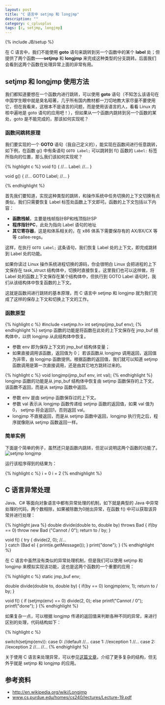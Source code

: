 ```yaml
---
layout: post
title: "C 语言中 setjmp 和 longjmp"
description: ""
category: c_cplusplus 
tags: [c, setjmp, longjmp]
--- 
```

{% include JB/setup %}


在 C 语言中，我们不能使用 **goto** 语句来跳转到另一个函数中的某个 **label** 处；但提供了两个函数——**setjmp** 和 **longjmp** 来完成这种类型的分支跳转。后面我们会看到这两个函数在处理异常上面的非常有用。

## setjmp 和 longjmp 使用方法
我们都知道要想在一个函数内进行跳转，可以使用 **goto** 语句（不知怎么该语句在中国学生眼中就是臭名昭著，几乎所有国内教材都一刀切地教大家尽量不要使用它，但在我看来，这根本不是语言的问题，而是使用该语言的人，看看 Linux 内核中遍地是 goto 语句的应用吧！），但如果从一个函数内跳转到另一个函数的某处，goto 是不能完成的，那该如何实现呢？

### 函数间跳转原理
我们要实现的一个 **GOTO** 语句（我自己定义的），能实现在函数间进行任意跳转，如下例，在函数 g() 中有条语句 `GOTO Label;` 可以跳转到 f() 函数的 `Label:` 标签所指向的位置，那么我们该如何实现呢？

{% highlight c %}
void f()
{
	//...
	Label:
	//...
}

void g()
{
	//...
	GOTO Label;
	//...
}

{% endhighlight %}

首先我们要知道，实现这种类型的跳转，和操作系统中任务切换的上下文切换有点类似，我们只需要恢复 Label 标签处函数上下文即可。函数的上下文包括以下内容：

* **函数栈帧**，主要是栈帧指针BP和栈顶指针SP
* **程序指针PC**，此处为指向 Label 语句的地址
* **其它寄存器**，这是和体系相关的，在 x86 体系下需要保存有的 AX/BX/CX 等等 callee-regs。

这样，在执行 `GOTO Label;` 这条语句，我们恢复 Label 处的上下文，即完成跳转到 Label 处的功能。

如果你读过 Linux 操作系统进程切换的源码，你会很明白 Linux 会把进程的上下文保存在 task_struct 结构体中，切换时直接恢复。这里我们也可以这样做，将 Label 处的函数上下文保存在某个结构体中，但执行到 GOTO Label 语句时，我们从该结构体中恢复函数的上下文。

这就是函数间进行跳转的基本原理，而 C 语言中 setjmp 和 longjmp 就为我们完成了这样的保存上下文和切换上下文的工作。

### 函数原型

{% highlight c %}
#include <setjmp.h>
int setjmp(jmp_buf env);
{% endhighlight %}
setjmp 函数的功能是将函数在此处的上下文保存在 jmp_buf 结构体中，以供 longjmp 从此结构体中恢复。

* 参数 env 即为保存上下文的 jmp_buf 结构体变量；
* 如果直接调用该函数，返回值为 0； 若该函数从 longjmp 调用返回，返回值为非零，由 longjmp 函数提供。根据函数的返回值，我们就可以知道 setjmp 函数调用是第一次直接调用，还是由其它地方跳转过来的。

{% highlight c %}
void longjmp(jmp_buf env, int val);
{% endhighlight %}
longjmp 函数的功能是从 jmp_buf 结构体中恢复由 setjmp 函数保存的上下文，该函数不返回，而是从 setjmp 函数中返回。

* 参数 env 是由 setjmp 函数保存过的上下文。
* 参数 val 表示从 longjmp 函数传递给 setjmp 函数的返回值，如果 val 值为0， setjmp 将会返回1，否则返回 val。
* longjmp 不直接返回，而是从 setjmp 函数中返回，longjmp 执行完之后，程序就像刚从 setjmp 函数返回一样。


### 简单实例
下面是个简单的例子，虽然还只是函数内跳转，但足以说明这两个函数的功能了。
![setjmp longjmp](https://f.cloud.github.com/assets/3265880/1460659/19d4db44-445a-11e3-8468-aab15a080f57.png)

运行该程序得到的结果为：

{% highlight c %} 
i = 0
i = 2
{% endhighlight %}


## C 语言异常处理
Java、C# 等面向对象语言中都有异常处理的机制，如下就是典型的 Java 中异常处理的代码，两个数相除，如果被除数为0抛出异常，在函数 f() 中可以获取该异常并进行处理：

{% highlight java %} 
double divide(double to, double by) throws Bad {
	if(by == 0)
		throw new Bad ("Cannot / 0");
	return to / by;
}

void f() {
	try {
		divide(2, 0);
		//...	
	} catch (Bad e) {
		print(e.getMessage());
	}
	print("done");
}
{% endhighlight %}

在 C 语言中虽然没有类似的异常处理机制，但是我们可以使用 setjmp 和 longjmp 来模拟实现该功能，这也是这两个函数的一个重要的应用：

{% highlight c %}
static jmp_buf env;

double divide(double to, double by)
{
	if(by == 0)
		longjmp(env, 1);
	return to / by;
}

void f() 
{
	if (setjmp(env) == 0)
		divide(2, 0);
	else
		printf("Cannot / 0");
	printf("done");
}
{% endhighlight %}

如果复杂一点，可以根据 longjmp 传递的返回值来判断各种不同的异常，来进行区别的处理，代码结构如下：

{% highlight c %}

switch(setjmp(env)):
	case 0:			//default
		//...
	case 1:			//exception 1
		//...
	case 2:			//exception 2
		//...
	//...
{% endhighlight %}

关于使用 C 语言来处理异常，可以参见[这篇文章](http://www.di.unipi.it/~nids/docs/longjump_try_trow_catch.html)，介绍了更多复杂的结构，但无外乎就是 setjmp 和 longjmp 的应用。


## 参考资料

* http://en.wikipedia.org/wiki/Longjmp
* www.cs.purdue.edu/homes/cs240/lectures/Lecture-19.pdf
